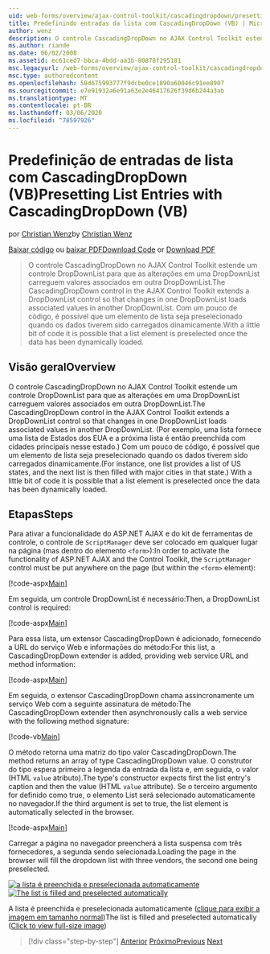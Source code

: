 ```yaml
---
uid: web-forms/overview/ajax-control-toolkit/cascadingdropdown/presetting-list-entries-with-cascadingdropdown-vb
title: Predefinindo entradas da lista com CascadingDropDown (VB) | Microsoft Docs
author: wenz
description: O controle CascadingDropDown no AJAX Control Toolkit estende um controle DropDownList para que as alterações em uma DropDownList carreguem valores associados em anoth...
ms.author: riande
ms.date: 06/02/2008
ms.assetid: ec61ced7-bbca-4bdd-aa3b-80878f295181
msc.legacyurl: /web-forms/overview/ajax-control-toolkit/cascadingdropdown/presetting-list-entries-with-cascadingdropdown-vb
msc.type: authoredcontent
ms.openlocfilehash: 58d675993777f9dcbe0ce1890a60046c91ee8907
ms.sourcegitcommit: e7e91932a6e91a63e2e46417626f39d6b244a3ab
ms.translationtype: MT
ms.contentlocale: pt-BR
ms.lasthandoff: 03/06/2020
ms.locfileid: "78597926"
---
```

# <a name="presetting-list-entries-with-cascadingdropdown-vb"></a><span data-ttu-id="cb4c9-103">Predefinição de entradas de lista com CascadingDropDown (VB)</span><span class="sxs-lookup"><span data-stu-id="cb4c9-103">Presetting List Entries with CascadingDropDown (VB)</span></span>

<span data-ttu-id="cb4c9-104">por [Christian Wenz](https://github.com/wenz)</span><span class="sxs-lookup"><span data-stu-id="cb4c9-104">by [Christian Wenz](https://github.com/wenz)</span></span>

<span data-ttu-id="cb4c9-105">[Baixar código](https://download.microsoft.com/download/9/0/7/907760b1-2c60-4f81-aeb6-ca416a573b0d/cascadingdropdown2.vb.zip) ou [baixar PDF](https://download.microsoft.com/download/2/d/c/2dc10e34-6983-41d4-9c08-f78f5387d32b/CascadingDropDown2VB.pdf)</span><span class="sxs-lookup"><span data-stu-id="cb4c9-105">[Download Code](https://download.microsoft.com/download/9/0/7/907760b1-2c60-4f81-aeb6-ca416a573b0d/cascadingdropdown2.vb.zip) or [Download PDF](https://download.microsoft.com/download/2/d/c/2dc10e34-6983-41d4-9c08-f78f5387d32b/CascadingDropDown2VB.pdf)</span></span>

> <span data-ttu-id="cb4c9-106">O controle CascadingDropDown no AJAX Control Toolkit estende um controle DropDownList para que as alterações em uma DropDownList carreguem valores associados em outra DropDownList.</span><span class="sxs-lookup"><span data-stu-id="cb4c9-106">The CascadingDropDown control in the AJAX Control Toolkit extends a DropDownList control so that changes in one DropDownList loads associated values in another DropDownList.</span></span> <span data-ttu-id="cb4c9-107">Com um pouco de código, é possível que um elemento de lista seja preselecionado quando os dados tiverem sido carregados dinamicamente.</span><span class="sxs-lookup"><span data-stu-id="cb4c9-107">With a little bit of code it is possible that a list element is preselected once the data has been dynamically loaded.</span></span>

## <a name="overview"></a><span data-ttu-id="cb4c9-108">Visão geral</span><span class="sxs-lookup"><span data-stu-id="cb4c9-108">Overview</span></span>

<span data-ttu-id="cb4c9-109">O controle CascadingDropDown no AJAX Control Toolkit estende um controle DropDownList para que as alterações em uma DropDownList carreguem valores associados em outra DropDownList.</span><span class="sxs-lookup"><span data-stu-id="cb4c9-109">The CascadingDropDown control in the AJAX Control Toolkit extends a DropDownList control so that changes in one DropDownList loads associated values in another DropDownList.</span></span> <span data-ttu-id="cb4c9-110">(Por exemplo, uma lista fornece uma lista de Estados dos EUA e a próxima lista é então preenchida com cidades principais nesse estado.) Com um pouco de código, é possível que um elemento de lista seja preselecionado quando os dados tiverem sido carregados dinamicamente.</span><span class="sxs-lookup"><span data-stu-id="cb4c9-110">(For instance, one list provides a list of US states, and the next list is then filled with major cities in that state.) With a little bit of code it is possible that a list element is preselected once the data has been dynamically loaded.</span></span>

## <a name="steps"></a><span data-ttu-id="cb4c9-111">Etapas</span><span class="sxs-lookup"><span data-stu-id="cb4c9-111">Steps</span></span>

<span data-ttu-id="cb4c9-112">Para ativar a funcionalidade do ASP.NET AJAX e do kit de ferramentas de controle, o controle de `ScriptManager` deve ser colocado em qualquer lugar na página (mas dentro do elemento `<form>`):</span><span class="sxs-lookup"><span data-stu-id="cb4c9-112">In order to activate the functionality of ASP.NET AJAX and the Control Toolkit, the `ScriptManager` control must be put anywhere on the page (but within the `<form>` element):</span></span>

[!code-aspx[Main](presetting-list-entries-with-cascadingdropdown-vb/samples/sample1.aspx)]

<span data-ttu-id="cb4c9-113">Em seguida, um controle DropDownList é necessário:</span><span class="sxs-lookup"><span data-stu-id="cb4c9-113">Then, a DropDownList control is required:</span></span>

[!code-aspx[Main](presetting-list-entries-with-cascadingdropdown-vb/samples/sample2.aspx)]

<span data-ttu-id="cb4c9-114">Para essa lista, um extensor CascadingDropDown é adicionado, fornecendo a URL do serviço Web e informações do método:</span><span class="sxs-lookup"><span data-stu-id="cb4c9-114">For this list, a CascadingDropDown extender is added, providing web service URL and method information:</span></span>

[!code-aspx[Main](presetting-list-entries-with-cascadingdropdown-vb/samples/sample3.aspx)]

<span data-ttu-id="cb4c9-115">Em seguida, o extensor CascadingDropDown chama assincronamente um serviço Web com a seguinte assinatura de método:</span><span class="sxs-lookup"><span data-stu-id="cb4c9-115">The CascadingDropDown extender then asynchronously calls a web service with the following method signature:</span></span>

[!code-vb[Main](presetting-list-entries-with-cascadingdropdown-vb/samples/sample4.vb)]

<span data-ttu-id="cb4c9-116">O método retorna uma matriz do tipo valor CascadingDropDown.</span><span class="sxs-lookup"><span data-stu-id="cb4c9-116">The method returns an array of type CascadingDropDown value.</span></span> <span data-ttu-id="cb4c9-117">O construtor do tipo espera primeiro a legenda da entrada da lista e, em seguida, o valor (HTML `value` atributo).</span><span class="sxs-lookup"><span data-stu-id="cb4c9-117">The type's constructor expects first the list entry's caption and then the value (HTML `value` attribute).</span></span> <span data-ttu-id="cb4c9-118">Se o terceiro argumento for definido como true, o elemento List será selecionado automaticamente no navegador.</span><span class="sxs-lookup"><span data-stu-id="cb4c9-118">If the third argument is set to true, the list element is automatically selected in the browser.</span></span>

[!code-aspx[Main](presetting-list-entries-with-cascadingdropdown-vb/samples/sample5.aspx)]

<span data-ttu-id="cb4c9-119">Carregar a página no navegador preencherá a lista suspensa com três fornecedores, a segunda sendo selecionada.</span><span class="sxs-lookup"><span data-stu-id="cb4c9-119">Loading the page in the browser will fill the dropdown list with three vendors, the second one being preselected.</span></span>

<span data-ttu-id="cb4c9-120">[![a lista é preenchida e preselecionada automaticamente](presetting-list-entries-with-cascadingdropdown-vb/_static/image2.png)](presetting-list-entries-with-cascadingdropdown-vb/_static/image1.png)</span><span class="sxs-lookup"><span data-stu-id="cb4c9-120">[![The list is filled and preselected automatically](presetting-list-entries-with-cascadingdropdown-vb/_static/image2.png)](presetting-list-entries-with-cascadingdropdown-vb/_static/image1.png)</span></span>

<span data-ttu-id="cb4c9-121">A lista é preenchida e preselecionada automaticamente ([clique para exibir a imagem em tamanho normal](presetting-list-entries-with-cascadingdropdown-vb/_static/image3.png))</span><span class="sxs-lookup"><span data-stu-id="cb4c9-121">The list is filled and preselected automatically ([Click to view full-size image](presetting-list-entries-with-cascadingdropdown-vb/_static/image3.png))</span></span>

> [!div class="step-by-step"]
> <span data-ttu-id="cb4c9-122">[Anterior](using-cascadingdropdown-with-a-database-vb.md)
> [Próximo](using-auto-postback-with-cascadingdropdown-vb.md)</span><span class="sxs-lookup"><span data-stu-id="cb4c9-122">[Previous](using-cascadingdropdown-with-a-database-vb.md)
[Next](using-auto-postback-with-cascadingdropdown-vb.md)</span></span>
